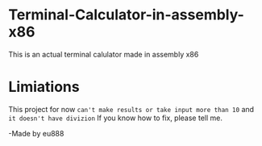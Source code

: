 # Terminal-Calculator-in-assembly-x86
This is an actual terminal calulator made in assembly x86
# Limiations
This project for now `can't make results or take input more than 10` and `it doesn't have divizion`
If you know how to fix, please tell me.

-Made by eu888